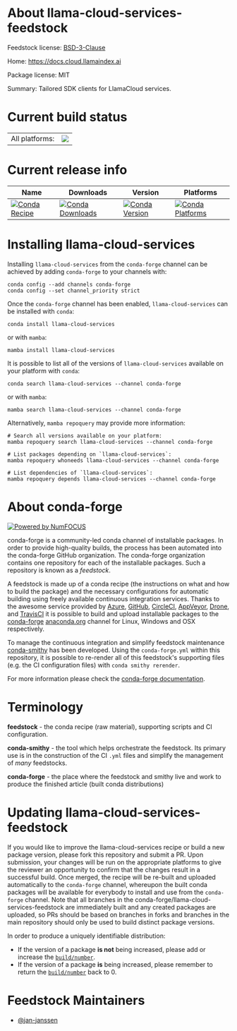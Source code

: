 About llama-cloud-services-feedstock
====================================

Feedstock license: [BSD-3-Clause](https://github.com/conda-forge/llama-cloud-services-feedstock/blob/main/LICENSE.txt)

Home: https://docs.cloud.llamaindex.ai

Package license: MIT

Summary: Tailored SDK clients for LlamaCloud services.

Current build status
====================


<table><tr><td>All platforms:</td>
    <td>
      <a href="https://dev.azure.com/conda-forge/feedstock-builds/_build/latest?definitionId=24789&branchName=main">
        <img src="https://dev.azure.com/conda-forge/feedstock-builds/_apis/build/status/llama-cloud-services-feedstock?branchName=main">
      </a>
    </td>
  </tr>
</table>

Current release info
====================

| Name | Downloads | Version | Platforms |
| --- | --- | --- | --- |
| [![Conda Recipe](https://img.shields.io/badge/recipe-llama--cloud--services-green.svg)](https://anaconda.org/conda-forge/llama-cloud-services) | [![Conda Downloads](https://img.shields.io/conda/dn/conda-forge/llama-cloud-services.svg)](https://anaconda.org/conda-forge/llama-cloud-services) | [![Conda Version](https://img.shields.io/conda/vn/conda-forge/llama-cloud-services.svg)](https://anaconda.org/conda-forge/llama-cloud-services) | [![Conda Platforms](https://img.shields.io/conda/pn/conda-forge/llama-cloud-services.svg)](https://anaconda.org/conda-forge/llama-cloud-services) |

Installing llama-cloud-services
===============================

Installing `llama-cloud-services` from the `conda-forge` channel can be achieved by adding `conda-forge` to your channels with:

```
conda config --add channels conda-forge
conda config --set channel_priority strict
```

Once the `conda-forge` channel has been enabled, `llama-cloud-services` can be installed with `conda`:

```
conda install llama-cloud-services
```

or with `mamba`:

```
mamba install llama-cloud-services
```

It is possible to list all of the versions of `llama-cloud-services` available on your platform with `conda`:

```
conda search llama-cloud-services --channel conda-forge
```

or with `mamba`:

```
mamba search llama-cloud-services --channel conda-forge
```

Alternatively, `mamba repoquery` may provide more information:

```
# Search all versions available on your platform:
mamba repoquery search llama-cloud-services --channel conda-forge

# List packages depending on `llama-cloud-services`:
mamba repoquery whoneeds llama-cloud-services --channel conda-forge

# List dependencies of `llama-cloud-services`:
mamba repoquery depends llama-cloud-services --channel conda-forge
```


About conda-forge
=================

[![Powered by
NumFOCUS](https://img.shields.io/badge/powered%20by-NumFOCUS-orange.svg?style=flat&colorA=E1523D&colorB=007D8A)](https://numfocus.org)

conda-forge is a community-led conda channel of installable packages.
In order to provide high-quality builds, the process has been automated into the
conda-forge GitHub organization. The conda-forge organization contains one repository
for each of the installable packages. Such a repository is known as a *feedstock*.

A feedstock is made up of a conda recipe (the instructions on what and how to build
the package) and the necessary configurations for automatic building using freely
available continuous integration services. Thanks to the awesome service provided by
[Azure](https://azure.microsoft.com/en-us/services/devops/), [GitHub](https://github.com/),
[CircleCI](https://circleci.com/), [AppVeyor](https://www.appveyor.com/),
[Drone](https://cloud.drone.io/welcome), and [TravisCI](https://travis-ci.com/)
it is possible to build and upload installable packages to the
[conda-forge](https://anaconda.org/conda-forge) [anaconda.org](https://anaconda.org/)
channel for Linux, Windows and OSX respectively.

To manage the continuous integration and simplify feedstock maintenance
[conda-smithy](https://github.com/conda-forge/conda-smithy) has been developed.
Using the ``conda-forge.yml`` within this repository, it is possible to re-render all of
this feedstock's supporting files (e.g. the CI configuration files) with ``conda smithy rerender``.

For more information please check the [conda-forge documentation](https://conda-forge.org/docs/).

Terminology
===========

**feedstock** - the conda recipe (raw material), supporting scripts and CI configuration.

**conda-smithy** - the tool which helps orchestrate the feedstock.
                   Its primary use is in the construction of the CI ``.yml`` files
                   and simplify the management of *many* feedstocks.

**conda-forge** - the place where the feedstock and smithy live and work to
                  produce the finished article (built conda distributions)


Updating llama-cloud-services-feedstock
=======================================

If you would like to improve the llama-cloud-services recipe or build a new
package version, please fork this repository and submit a PR. Upon submission,
your changes will be run on the appropriate platforms to give the reviewer an
opportunity to confirm that the changes result in a successful build. Once
merged, the recipe will be re-built and uploaded automatically to the
`conda-forge` channel, whereupon the built conda packages will be available for
everybody to install and use from the `conda-forge` channel.
Note that all branches in the conda-forge/llama-cloud-services-feedstock are
immediately built and any created packages are uploaded, so PRs should be based
on branches in forks and branches in the main repository should only be used to
build distinct package versions.

In order to produce a uniquely identifiable distribution:
 * If the version of a package **is not** being increased, please add or increase
   the [``build/number``](https://docs.conda.io/projects/conda-build/en/latest/resources/define-metadata.html#build-number-and-string).
 * If the version of a package **is** being increased, please remember to return
   the [``build/number``](https://docs.conda.io/projects/conda-build/en/latest/resources/define-metadata.html#build-number-and-string)
   back to 0.

Feedstock Maintainers
=====================

* [@jan-janssen](https://github.com/jan-janssen/)

